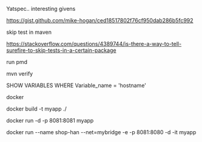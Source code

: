 Yatspec.. interesting givens

https://gist.github.com/mike-hogan/ced18517802f76cf950dab286b5fc992


skip test in maven

https://stackoverflow.com/questions/4389744/is-there-a-way-to-tell-surefire-to-skip-tests-in-a-certain-package

run pmd

mvn verify

SHOW VARIABLES WHERE Variable_name = 'hostname'

docker 

docker build -t myapp ./

docker run -d -p 8081:8081 myapp

docker run --name shop-han --net=mybridge -e -p 8081:8080 -d -it myapp